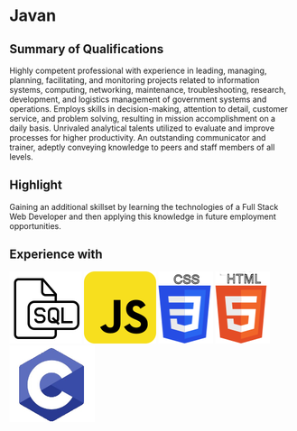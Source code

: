 # Javan 

## Summary of Qualifications
Highly competent professional with experience in leading, managing, planning, facilitating, and monitoring projects related to information systems, computing, networking, maintenance, troubleshooting, research, development, and logistics management of government systems and operations. Employs skills in decision-making, attention to detail, customer service, and problem solving, resulting in mission accomplishment on a daily basis. Unrivaled analytical talents utilized to evaluate and improve processes for higher productivity. An outstanding communicator and trainer, adeptly conveying knowledge to peers and staff members of all levels.

## Highlight
Gaining an additional skillset by learning the technologies of a Full Stack Web Developer and then applying this knowledge in future employment opportunities.

## Experience with
 ![icon of sql](./assets/images/sqla.png) ![icon of javascript](./assets/images/js.png) ![icon of css](./assets/images/css_a.png) ![icon of html](./assets/images/html.png) ![icon of c programming](./assets/images/c_ab.png)

